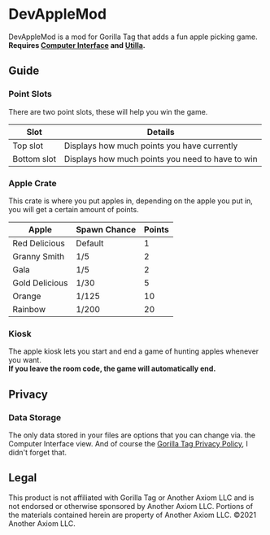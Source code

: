 # DevAppleMod
DevAppleMod is a mod for Gorilla Tag that adds a fun apple picking game.   
**Requires [Computer Interface](https://github.com/ToniMacaroni/ComputerInterface) and [Utilla](https://github.com/legoandmars/Utilla).**

## Guide

### Point Slots
There are two point slots, these will help you win the game.   

| Slot | Details |
| ------------- | ------------- |
| Top slot | Displays how much points you have currently |
| Bottom slot | Displays how much points you need to have to win |

### Apple Crate
This crate is where you put apples in, depending on the apple you put in, you will get a certain amount of points.

| Apple | Spawn Chance | Points |
| ------------- | ------------- | ------------- |
| Red Delicious | Default | 1 |
| Granny Smith | 1/5 | 2 |
| Gala | 1/5 | 2 |
| Gold Delicious | 1/30 | 5 |
| Orange | 1/125 | 10 |
| Rainbow | 1/200 | 20 |

### Kiosk
The apple kiosk lets you start and end a game of hunting apples whenever you want.   
**If you leave the room code, the game will automatically end.**

## Privacy

### Data Storage
The only data stored in your files are options that you can change via. the Computer Interface view.
And of course the [Gorilla Tag Privacy Policy](https://gorillatagvr.com/privacy-policy/), I didn't forget that.

## Legal 
This product is not affiliated with Gorilla Tag or Another Axiom LLC and is not endorsed or otherwise sponsored by Another Axiom LLC. Portions of the materials contained herein are property of Another Axiom LLC. ©2021 Another Axiom LLC.
